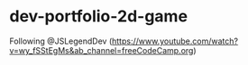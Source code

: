 # dev-portfolio-2d-game
Following @JSLegendDev (https://www.youtube.com/watch?v=wy_fSStEgMs&ab_channel=freeCodeCamp.org)
